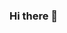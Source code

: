 ### Hi there 👋

<!--
**Ivyt98/Ivyt98** is a ✨ _special_ ✨ repository because its `README.md` (this file) appears on your GitHub profile.

Here are some ideas to get you started:

- 🔭 I’m currently working on college
- 🌱 I’m currently learning music production
- 👯 I’m looking to collaborate on how to make beats and become my own producer one day
- 🤔 I’m looking for help with the creation of an album 
- 💬 Ask me about anything im an open book
- 📫 How to reach me: 3754542318
- 😄 Pronouns: her/she
- ⚡ Fun fact: i was a cheerleader when i was 15
-->
